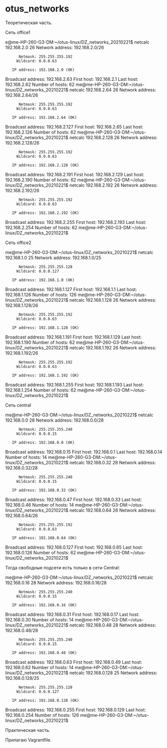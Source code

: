 # otus_networks

Теоретическая часть.

Сеть office1

e@me-HP-260-G3-DM:~/otus-linux/DZ_networks_20210221$ netcalc 192.168.2.0 26 
  Network address: 192.168.2.0/26

          Netmask: 255.255.255.192
         Wildcard: 0.0.0.63

       IP address: 192.168.2.0 (OK)
Broadcast address: 192.168.2.63
       First host: 192.168.2.1
        Last host: 192.168.2.62
  Number of hosts: 62
me@me-HP-260-G3-DM:~/otus-linux/DZ_networks_20210221$ netcalc 192.168.2.64 26
  Network address: 192.168.2.64/26

          Netmask: 255.255.255.192
         Wildcard: 0.0.0.63

       IP address: 192.168.2.64 (OK)
Broadcast address: 192.168.2.127
       First host: 192.168.2.65
        Last host: 192.168.2.126
  Number of hosts: 62
me@me-HP-260-G3-DM:~/otus-linux/DZ_networks_20210221$ netcalc 192.168.2.128 26
  Network address: 192.168.2.128/26

          Netmask: 255.255.255.192
         Wildcard: 0.0.0.63

       IP address: 192.168.2.128 (OK)
Broadcast address: 192.168.2.191
       First host: 192.168.2.129
        Last host: 192.168.2.190
  Number of hosts: 62
me@me-HP-260-G3-DM:~/otus-linux/DZ_networks_20210221$ netcalc 192.168.2.192 26
  Network address: 192.168.2.192/26

          Netmask: 255.255.255.192
         Wildcard: 0.0.0.63

       IP address: 192.168.2.192 (OK)
Broadcast address: 192.168.2.255
       First host: 192.168.2.193
        Last host: 192.168.2.254
  Number of hosts: 62
me@me-HP-260-G3-DM:~/otus-linux/DZ_networks_20210221$ 


Сеть office2

me@me-HP-260-G3-DM:~/otus-linux/DZ_networks_20210221$ netcalc 192.168.1.0 25
  Network address: 192.168.1.0/25

          Netmask: 255.255.255.128
         Wildcard: 0.0.0.127

       IP address: 192.168.1.0 (OK)
Broadcast address: 192.168.1.127
       First host: 192.168.1.1
        Last host: 192.168.1.126
  Number of hosts: 126
me@me-HP-260-G3-DM:~/otus-linux/DZ_networks_20210221$ netcalc 192.168.1.128 26
  Network address: 192.168.1.128/26

          Netmask: 255.255.255.192
         Wildcard: 0.0.0.63

       IP address: 192.168.1.128 (OK)
Broadcast address: 192.168.1.191
       First host: 192.168.1.129
        Last host: 192.168.1.190
  Number of hosts: 62
me@me-HP-260-G3-DM:~/otus-linux/DZ_networks_20210221$ netcalc 192.168.1.192 26
  Network address: 192.168.1.192/26

          Netmask: 255.255.255.192
         Wildcard: 0.0.0.63

       IP address: 192.168.1.192 (OK)
Broadcast address: 192.168.1.255
       First host: 192.168.1.193
        Last host: 192.168.1.254
  Number of hosts: 62
me@me-HP-260-G3-DM:~/otus-linux/DZ_networks_20210221$ 


Сеть central

me@me-HP-260-G3-DM:~/otus-linux/DZ_networks_20210221$ netcalc 192.168.0.0 28
  Network address: 192.168.0.0/28

          Netmask: 255.255.255.240
         Wildcard: 0.0.0.15

       IP address: 192.168.0.0 (OK)
Broadcast address: 192.168.0.15
       First host: 192.168.0.1
        Last host: 192.168.0.14
  Number of hosts: 14
me@me-HP-260-G3-DM:~/otus-linux/DZ_networks_20210221$ netcalc 192.168.0.32 28
  Network address: 192.168.0.32/28

          Netmask: 255.255.255.240
         Wildcard: 0.0.0.15

       IP address: 192.168.0.32 (OK)
Broadcast address: 192.168.0.47
       First host: 192.168.0.33
        Last host: 192.168.0.46
  Number of hosts: 14
me@me-HP-260-G3-DM:~/otus-linux/DZ_networks_20210221$ netcalc 192.168.0.64 26
  Network address: 192.168.0.64/26

          Netmask: 255.255.255.192
         Wildcard: 0.0.0.63

       IP address: 192.168.0.64 (OK)
Broadcast address: 192.168.0.127
       First host: 192.168.0.65
        Last host: 192.168.0.126
  Number of hosts: 62
me@me-HP-260-G3-DM:~/otus-linux/DZ_networks_20210221$ 


Тогда свободные подсети есть только в сети Central:

me@me-HP-260-G3-DM:~/otus-linux/DZ_networks_20210221$ netcalc 192.168.0.16 28
  Network address: 192.168.0.16/28

          Netmask: 255.255.255.240
         Wildcard: 0.0.0.15

       IP address: 192.168.0.16 (OK)
Broadcast address: 192.168.0.31
       First host: 192.168.0.17
        Last host: 192.168.0.30
  Number of hosts: 14
me@me-HP-260-G3-DM:~/otus-linux/DZ_networks_20210221$ netcalc 192.168.0.48 28
  Network address: 192.168.0.48/28

          Netmask: 255.255.255.240
         Wildcard: 0.0.0.15

       IP address: 192.168.0.48 (OK)
Broadcast address: 192.168.0.63
       First host: 192.168.0.49
        Last host: 192.168.0.62
  Number of hosts: 14
me@me-HP-260-G3-DM:~/otus-linux/DZ_networks_20210221$ netcalc 192.168.0.128 25
  Network address: 192.168.0.128/25

          Netmask: 255.255.255.128
         Wildcard: 0.0.0.127

       IP address: 192.168.0.128 (OK)
Broadcast address: 192.168.0.255
       First host: 192.168.0.129
        Last host: 192.168.0.254
  Number of hosts: 126
me@me-HP-260-G3-DM:~/otus-linux/DZ_networks_20210221$ 


Практическая часть.

Прилагаю Vagrantfile.

